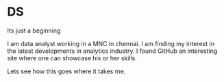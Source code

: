 # DS
Its just a beginning

I am data analyst working in a MNC in chennai. I am finding my interest in the latest developments in analytics industry. 
I found GitHub an interesting site where one can showcase his or her skills.

Lets see how this goes where it takes me. 
